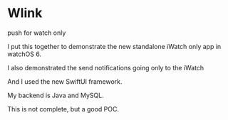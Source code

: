 # Wlink
push for watch only

I put this together to demonstrate the new standalone iWatch only app in watchOS 6.

I also demonstrated the send notifications going only to the iWatch

And I used the new SwiftUI framework.

My backend is Java and MySQL.

This is not complete, but a good POC.


